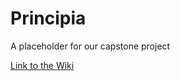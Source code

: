 # Principia
A placeholder for our capstone project

[Link to the Wiki](http://github.com/samolds/principia/wiki)
